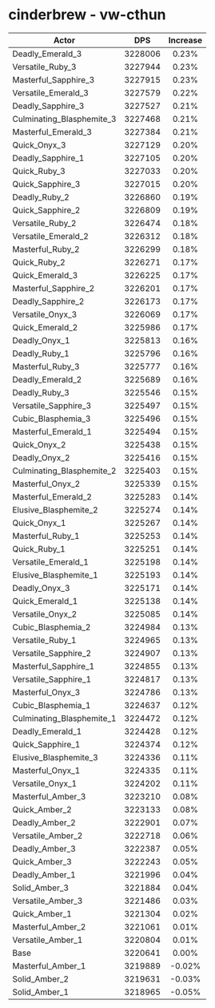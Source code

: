 # cinderbrew - vw-cthun
| Actor | DPS | Increase |
|---|:---:|:---:|
|Deadly_Emerald_3|3228006|0.23%|
|Versatile_Ruby_3|3227944|0.23%|
|Masterful_Sapphire_3|3227915|0.23%|
|Versatile_Emerald_3|3227579|0.22%|
|Deadly_Sapphire_3|3227527|0.21%|
|Culminating_Blasphemite_3|3227468|0.21%|
|Masterful_Emerald_3|3227384|0.21%|
|Quick_Onyx_3|3227129|0.20%|
|Deadly_Sapphire_1|3227105|0.20%|
|Quick_Ruby_3|3227033|0.20%|
|Quick_Sapphire_3|3227015|0.20%|
|Deadly_Ruby_2|3226860|0.19%|
|Quick_Sapphire_2|3226809|0.19%|
|Versatile_Ruby_2|3226474|0.18%|
|Versatile_Emerald_2|3226312|0.18%|
|Masterful_Ruby_2|3226299|0.18%|
|Quick_Ruby_2|3226271|0.17%|
|Quick_Emerald_3|3226225|0.17%|
|Masterful_Sapphire_2|3226201|0.17%|
|Deadly_Sapphire_2|3226173|0.17%|
|Versatile_Onyx_3|3226069|0.17%|
|Quick_Emerald_2|3225986|0.17%|
|Deadly_Onyx_1|3225813|0.16%|
|Deadly_Ruby_1|3225796|0.16%|
|Masterful_Ruby_3|3225777|0.16%|
|Deadly_Emerald_2|3225689|0.16%|
|Deadly_Ruby_3|3225546|0.15%|
|Versatile_Sapphire_3|3225497|0.15%|
|Cubic_Blasphemia_3|3225496|0.15%|
|Masterful_Emerald_1|3225494|0.15%|
|Quick_Onyx_2|3225438|0.15%|
|Deadly_Onyx_2|3225416|0.15%|
|Culminating_Blasphemite_2|3225403|0.15%|
|Masterful_Onyx_2|3225339|0.15%|
|Masterful_Emerald_2|3225283|0.14%|
|Elusive_Blasphemite_2|3225274|0.14%|
|Quick_Onyx_1|3225267|0.14%|
|Masterful_Ruby_1|3225253|0.14%|
|Quick_Ruby_1|3225251|0.14%|
|Versatile_Emerald_1|3225198|0.14%|
|Elusive_Blasphemite_1|3225193|0.14%|
|Deadly_Onyx_3|3225171|0.14%|
|Quick_Emerald_1|3225138|0.14%|
|Versatile_Onyx_2|3225085|0.14%|
|Cubic_Blasphemia_2|3224984|0.13%|
|Versatile_Ruby_1|3224965|0.13%|
|Versatile_Sapphire_2|3224907|0.13%|
|Masterful_Sapphire_1|3224855|0.13%|
|Versatile_Sapphire_1|3224817|0.13%|
|Masterful_Onyx_3|3224786|0.13%|
|Cubic_Blasphemia_1|3224637|0.12%|
|Culminating_Blasphemite_1|3224472|0.12%|
|Deadly_Emerald_1|3224428|0.12%|
|Quick_Sapphire_1|3224374|0.12%|
|Elusive_Blasphemite_3|3224336|0.11%|
|Masterful_Onyx_1|3224335|0.11%|
|Versatile_Onyx_1|3224202|0.11%|
|Masterful_Amber_3|3223210|0.08%|
|Quick_Amber_2|3223133|0.08%|
|Deadly_Amber_2|3222901|0.07%|
|Versatile_Amber_2|3222718|0.06%|
|Deadly_Amber_3|3222387|0.05%|
|Quick_Amber_3|3222243|0.05%|
|Deadly_Amber_1|3221996|0.04%|
|Solid_Amber_3|3221884|0.04%|
|Versatile_Amber_3|3221486|0.03%|
|Quick_Amber_1|3221304|0.02%|
|Masterful_Amber_2|3221061|0.01%|
|Versatile_Amber_1|3220804|0.01%|
|Base|3220641|0.00%|
|Masterful_Amber_1|3219889|-0.02%|
|Solid_Amber_2|3219631|-0.03%|
|Solid_Amber_1|3218965|-0.05%|
